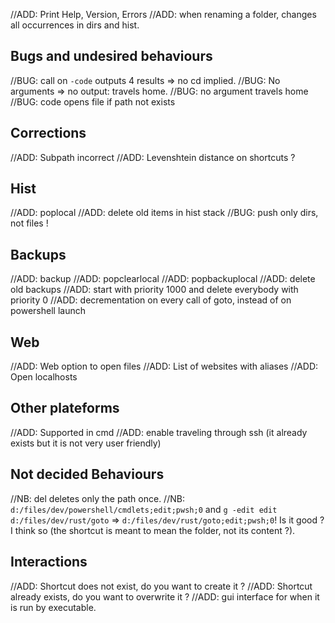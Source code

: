 //ADD: Print Help, Version, Errors
//ADD: when renaming a folder, changes all occurrences in dirs and hist.

## Bugs and undesired behaviours

//BUG: call on `-code` outputs 4 results => no cd implied.
//BUG: No arguments => no output: travels home.
//BUG: no argument travels home
//BUG: code opens file if path not exists

## Corrections

//ADD: Subpath incorrect
//ADD: Levenshtein distance on shortcuts ?

## Hist

//ADD: poplocal
//ADD: delete old items in hist stack
//BUG: push only dirs, not files !

## Backups

//ADD: backup
//ADD: popclearlocal
//ADD: popbackuplocal
//ADD: delete old backups
//ADD: start with priority 1000 and delete everybody with priority 0
//ADD: decrementation on every call of goto, instead of on powershell launch

## Web

//ADD: Web option to open files
//ADD: List of websites with aliases
//ADD: Open localhosts

## Other plateforms

//ADD: Supported in cmd
//ADD: enable traveling through ssh (it already exists but it is not very user friendly)

## Not decided Behaviours

//NB: del deletes only the path once.
//NB: `d:/files/dev/powershell/cmdlets;edit;pwsh;0` and `g -edit edit d:/files/dev/rust/goto` => `d:/files/dev/rust/goto;edit;pwsh;0`! Is it good ? I think so (the shortcut is meant to mean the folder, not its content ?).

## Interactions

//ADD: Shortcut does not exist, do you want to create it ?
//ADD: Shortcut already exists, do you want to overwrite it ?
//ADD: gui interface for when it is run by executable.
